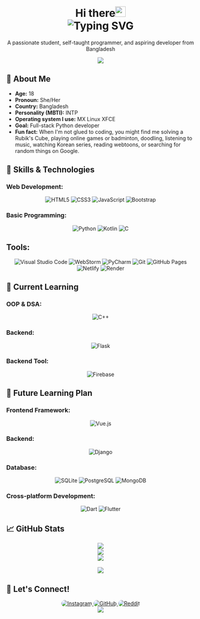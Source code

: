 <h1 align="center">Hi there<img src="https://media.giphy.com/media/hvRJCLFzcasrR4ia7z/giphy.gif" width="28">
<br>
<img src="https://readme-typing-svg.demolab.com?font=Fira+Code&size=24&duration=2500&color=CB9DF0&center=true&vCenter=true&lines=Welcome+to+My+Profile!;I+am+Atia+Farha" alt="Typing SVG">
</h1>
<div align="center">
  <p>A passionate student, self-taught programmer, and aspiring developer from Bangladesh</p>

  <a href="https://github.com/Atia-Farha?tab=repositories"> 
    <img src="https://img.shields.io/badge/View-My_Repositories-CB9DF0?style=flat"/>
  </a>
</div>

## 👩 About Me
- **Age:** 18
- **Pronoun:** She/Her
- **Country:** Bangladesh
- **Personality (MBTI):** INTP
- **Operating system I use:** MX Linux XFCE
- **Goal:** Full-stack Python developer
- **Fun fact:** When I'm not glued to coding, you might find me solving a Rubik's Cube, playing online games or badminton, doodling, listening to music, watching Korean series, reading webtoons, or searching for random things on Google.

## 🔧 Skills & Technologies
### Web Development:
<div align="center">
  <img src="https://img.shields.io/badge/HTML5-E34F26?style=for-the-badge&logo=html5&logoColor=white" alt="HTML5">
  <img src="https://img.shields.io/badge/CSS3-1572B6?style=for-the-badge&logo=css3&logoColor=white" alt="CSS3">
  <img src="https://img.shields.io/badge/JavaScript-F7DF1E?style=for-the-badge&logo=javascript&logoColor=black" alt="JavaScript">
  <img src="https://img.shields.io/badge/Bootstrap-7952B3?style=for-the-badge&logo=bootstrap&logoColor=white" alt="Bootstrap">
</div>

### Basic Programming:
<div align="center">
  <img src="https://img.shields.io/badge/Python-3776AB?style=for-the-badge&logo=python&logoColor=white" alt="Python">
  <img src="https://img.shields.io/badge/Kotlin-7F52FF?style=for-the-badge&logo=kotlin&logoColor=white" alt="Kotlin">
  <img src="https://img.shields.io/badge/C-1572F7?style=for-the-badge&logo=c&logoColor=white" alt="C">
</div>

## Tools:
<div align="center" >
  <img src="https://img.shields.io/badge/VS_Code-007ACC?style=for-the-badge&logo=visualstudiocode&logoColor=white" alt="Visual Studio Code">
  <img src="https://img.shields.io/badge/WebStorm-000000?style=for-the-badge&logo=webstorm&logoColor=white" alt="WebStorm">
  <img src="https://img.shields.io/badge/PyCharm-000000?style=for-the-badge&logo=pycharm&logoColor=white" alt="PyCharm">
  <img src="https://img.shields.io/badge/Git-F05032?style=for-the-badge&logo=git&logoColor=white" alt="Git">
  <img src="https://img.shields.io/badge/GitHub_Pages-222222?style=for-the-badge&logo=githubpages&logoColor=white" alt="GitHub Pages">
  <img src="https://img.shields.io/badge/Netlify-00C7B7?style=for-the-badge&logo=netlify&logoColor=white" alt="Netlify">
  <img src="https://img.shields.io/badge/Render-black?style=for-the-badge&logo=render&logoColor=white" alt="Render">
</div>

## 🌱 Current Learning

### OOP & DSA:
<div align="center" >
  <img src="https://img.shields.io/badge/C++-00599C?style=for-the-badge&logo=cplusplus&logoColor=white" alt="C++">
</div>
 
### Backend:
<div align="center">
<img src="https://img.shields.io/badge/Flask-000000?style=for-the-badge&logo=flask&logoColor=white" alt="Flask">
</div>

### Backend Tool:
<div align="center">
  <img src="https://img.shields.io/badge/Firebase-FFCA28?style=for-the-badge&logo=firebase&logoColor=black" alt="Firebase">
</div>

## 🎯 Future Learning Plan

### Frontend Framework:
<div align="center">
  <img src="https://img.shields.io/badge/Vue.js-4FC08D?style=for-the-badge&logo=vue.js&logoColor=white" alt="Vue.js">
</div>

### Backend:
<div align="center">
<img src="https://img.shields.io/badge/Django-092E20?style=for-the-badge&logo=django&logoColor=white" alt="Django">
</div>

### Database:
<div align="center">
<img src="https://img.shields.io/badge/SQLite-003B57?style=for-the-badge&logo=sqlite&logoColor=white" alt="SQLite">
<img src="https://img.shields.io/badge/PostgreSQL-336791?style=for-the-badge&logo=postgresql&logoColor=white" alt="PostgreSQL">
<img src="https://img.shields.io/badge/MongoDB-47A248?style=for-the-badge&logo=mongodb&logoColor=white" alt="MongoDB">
</div>

### Cross-platform Development:
<div align="center">
	<img src="https://img.shields.io/badge/Dart-0175C2?style=for-the-badge&logo=dart&logoColor=white" alt="Dart">
	<img src="https://img.shields.io/badge/Flutter-42A5F5?style=for-the-badge&logo=flutter&logoColor=white" alt="Flutter">
</div>

## 📈 GitHub Stats
<div align="center">
  <img src="https://github-readme-streak-stats.herokuapp.com?user=Atia-Farha&theme=nightowl&hide_border=true&date_format=j%20M%5B%20Y%5D">
</div>
<div align="center">
  <img src="https://github-readme-stats.vercel.app/api/top-langs/?username=Atia-Farha&layout=compact&theme=nightowl&hide_border=true">
</div>
<div align="center">
<img src="https://github-profile-trophy.vercel.app/?username=Atia-Farha&theme=tokyonight&no-frame=true&title=Commits,Followers,Repositories,Stars,Experience&column=-1" />
</div>
<br>
<div align="center">
<img src="https://profile-counter.glitch.me/{Atia-Farha}/count.svg"/>
</div>  

## 💬 Let's Connect!
<div align="center">
  <a href="https://www.instagram.com/itzz_at_iaaa/">
  <img src="https://img.shields.io/badge/Instagram-E4405F?style=for-the-badge&logo=instagram&logoColor=white" style="border-radius: 15px" alt="Instagram">
  </a>
  <a href="https://github.com/Atia-Farha"> 
  <img src="https://img.shields.io/badge/GitHub-181717?style=for-the-badge&logo=github&logoColor=white" style="border-radius: 15px" alt="GitHub">
  </a>
  <a href="https://www.reddit.com/u/DJ_Silent/">
  <img src="https://img.shields.io/badge/Reddit-FF4500?style=for-the-badge&logo=reddit&logoColor=white" style="border-radius: 15px" alt="Reddit">
  </a>
</div>
<div align="center">
     <img src="https://capsule-render.vercel.app/api?type=waving&color=CB9DF0&height=100&section=footer"/>
</div>
